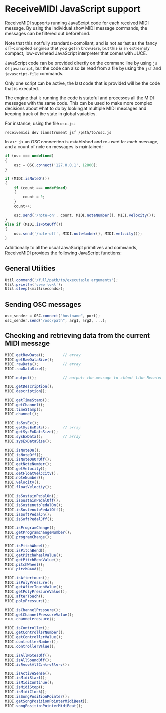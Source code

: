 # ReceiveMIDI JavaScript support

ReceiveMIDI supports running JavaScript code for each received MIDI message.
By using the individual show MIDI message commands, the messages can be filtered out beforehand.

Note that this not fully standards-compliant, and is not as fast as the fancy JIT-compiled engines that you get in browsers, but this is an extremely compact, low-overhead JavaScript interpreter that comes with JUCE.

JavaScript code can be provided directly on the command line by using `js` or `javascript`, but the code can also be read from a file by using the `jsf` and `javascript-file` commands.

Only one script can be active, the last code that is provided will be the code that is executed.

The engine that is running the code is stateful and processes all the MIDI messages with the same code. This can be used to make more complex decisions about what to do by looking at multiple MIDI messages and keeping track of the state in global variables.

For instance, using the file `osc.js`:

```
receivemidi dev linnstrument jsf /path/to/osc.js
```

In `osc.js` an OSC connection is established and re-used for each message, and a count of note on messages is maintained:

```javascript
if (osc === undefined)
{
    osc = OSC.connect('127.0.0.1', 12800);
}

if (MIDI.isNoteOn())
{ 
    if (count === undefined)
    {
        count = 0;
    }
    count++;

    osc.send('/note-on', count, MIDI.noteNumber(), MIDI.velocity());
}
else if (MIDI.isNoteOff())
{ 
    osc.send('/note-off', MIDI.noteNumber(), MIDI.velocity());
}
```

Additionally to all the usual JavaScript primitives and commands, ReceiveMIDI provides the following JavaScript functions:

## General Utilities

```javascript
Util.command('/full/path/to/executable arguments');
Util.println('some text');
Util.sleep(<milliseconds>);
```

## Sending OSC messages

```javascript
osc_sender = OSC.connect("hostname", port);
osc_sender.send("/osc/path", arg1, arg2, ...);
```

## Checking and retrieving data from the current MIDI message

```javascript
MIDI.getRawData();        // array
MIDI.getRawDataSize();
MIDI.rawData();           // array
MIDI.rawDataSize();

MIDI.output();            // outputs the message to stdout like ReceiveMIDI formats it

MIDI.getDescription();
MIDI.description();

MIDI.getTimeStamp();
MIDI.getChannel();
MIDI.timeStamp();
MIDI.channel();

MIDI.isSysEx();
MIDI.getSysExData();      // array
MIDI.getSysExDataSize();
MIDI.sysExData();         // array
MIDI.sysExDataSize();

MIDI.isNoteOn();
MIDI.isNoteOff();
MIDI.isNoteOnOrOff();
MIDI.getNoteNumber();
MIDI.getVelocity();
MIDI.getFloatVelocity();
MIDI.noteNumber();
MIDI.velocity();
MIDI.floatVelocity();

MIDI.isSustainPedalOn();
MIDI.isSustainPedalOff();
MIDI.isSostenutoPedalOn();
MIDI.isSostenutoPedalOff();
MIDI.isSoftPedalOn();
MIDI.isSoftPedalOff();

MIDI.isProgramChange();
MIDI.getProgramChangeNumber();
MIDI.programChange();

MIDI.isPitchWheel();
MIDI.isPitchBend();
MIDI.getPitchWheelValue();
MIDI.getPitchBendValue();
MIDI.pitchWheel();
MIDI.pitchBend();

MIDI.isAftertouch();
MIDI.isPolyPressure();
MIDI.getAfterTouchValue();
MIDI.getPolyPressureValue();
MIDI.afterTouch();
MIDI.polyPressure();

MIDI.isChannelPressure();
MIDI.getChannelPressureValue();
MIDI.channelPressure();

MIDI.isController();
MIDI.getControllerNumber();
MIDI.getControllerValue();
MIDI.controllerNumber();
MIDI.controllerValue();

MIDI.isAllNotesOff();
MIDI.isAllSoundOff();
MIDI.isResetAllControllers();

MIDI.isActiveSense();
MIDI.isMidiStart();
MIDI.isMidiContinue();
MIDI.isMidiStop();
MIDI.isMidiClock();
MIDI.isSongPositionPointer();
MIDI.getSongPositionPointerMidiBeat();
MIDI.songPositionPointerMidiBeat();
```